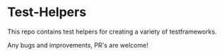 # Test-Helpers

This repo contains test helpers for creating a variety of testframeworks.

Any bugs and improvements, PR's are welcome!
